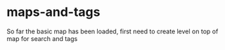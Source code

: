# maps-and-tags

So far the basic map has been loaded, first need to create level on top of map for search and tags




